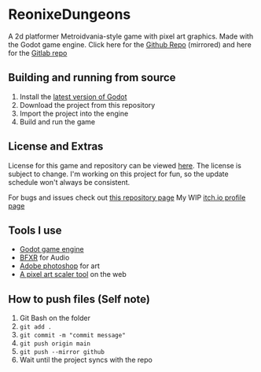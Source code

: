 # ReonixeDungeons
A 2d platformer Metroidvania-style game with pixel art graphics. Made with the Godot game engine.
Click here for the [Github Repo](https://github.com/AshVXmc/ReonixeDungeons) (mirrored) and here for the [Gitlab repo](https://gitlab.com/AshVXmc/ReonixeDungeons)

## Building and running from source
1. Install the [latest version of Godot](https://godotengine.org/download)
2. Download the project from this repository
3. Import the project into the engine
4. Build and run the game

## License and Extras
License for this game and repository can be viewed [here](https://gitlab.com/AshVXmc/reonixedungeons/-/blob/main/LICENSE.txt). The license is subject to change.
I'm working on this project for fun, so the update schedule won't always be consistent.

For bugs and issues check out [this repository page](https://gitlab.com/AshVXmc/reonixedungeons/-/issues)
My WIP [itch.io profile page](https://ashvxmc.itch.io/)

## Tools I use
- [Godot game engine](https://godotengine.org/)
- [BFXR](https://www.bfxr.net/) for Audio
- [Adobe photoshop](https://www.photoshop.com/en) for art
- [A pixel art scaler tool](https://lospec.com/pixel-art-scaler/) on the web

## How to push files (Self note)
1. Git Bash on the folder
2. `git add .`
3. `git commit -m "commit message"`
4. `git push origin main` 
5. `git push --mirror github`
6. Wait until the project syncs with the repo